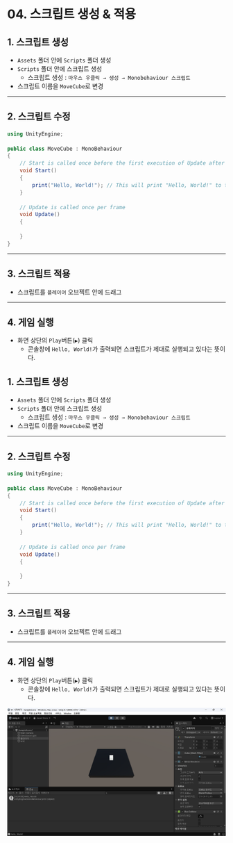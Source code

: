 # 04\. 스크립트 생성 & 적용

## 1\. 스크립트 생성

-   `Assets` 폴더 안에 `Scripts` 폴더 생성
-   `Scripts` 폴더 안에 스크립트 생성
    -   스크립트 생성 : `마우스 우클릭 → 생성 → Monobehaviour 스크립트`
-   스크립트 이름을 `MoveCube`로 변경

---

## 2\. 스크립트 수정

``` csharp
using UnityEngine;

public class MoveCube : MonoBehaviour
{
    // Start is called once before the first execution of Update after the MonoBehaviour is created
    void Start()
    {
        print("Hello, World!"); // This will print "Hello, World!" to the console
    }

    // Update is called once per frame
    void Update()
    {

    }
}
```

---

## 3\. 스크립트 적용

-   스크립트를 `플레이어` 오브젝트 안에 드래그

---

## 4\. 게임 실행

-   화면 상단의 `Play`버튼(`▶`) 클릭
    -   콘솔창에 `Hello, World!`가 출력되면 스크립트가 제대로 실행되고 있다는 뜻이다.

## 1\. 스크립트 생성

-   `Assets` 폴더 안에 `Scripts` 폴더 생성
-   `Scripts` 폴더 안에 스크립트 생성
    -   스크립트 생성 : `마우스 우클릭 → 생성 → Monobehaviour 스크립트`
-   스크립트 이름을 `MoveCube`로 변경

---

## 2\. 스크립트 수정

``` csharp
using UnityEngine;

public class MoveCube : MonoBehaviour
{
    // Start is called once before the first execution of Update after the MonoBehaviour is created
    void Start()
    {
        print("Hello, World!"); // This will print "Hello, World!" to the console
    }

    // Update is called once per frame
    void Update()
    {

    }
}
```

---

## 3\. 스크립트 적용

-   스크립트를 `플레이어` 오브젝트 안에 드래그

---

## 4\. 게임 실행

-   화면 상단의 `Play`버튼(`▶`) 클릭
    -   콘솔창에 `Hello, World!`가 출력되면 스크립트가 제대로 실행되고 있다는 뜻이다.

![Hello, World! 출력](/images/010401.png)